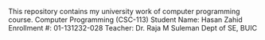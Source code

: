 This repository contains my university work of computer programming course.
Computer Programming (CSC-113)
Student Name: Hasan Zahid
Enrollment #: 01-131232-028
Teacher: Dr. Raja M Suleman
Dept of SE, BUIC
